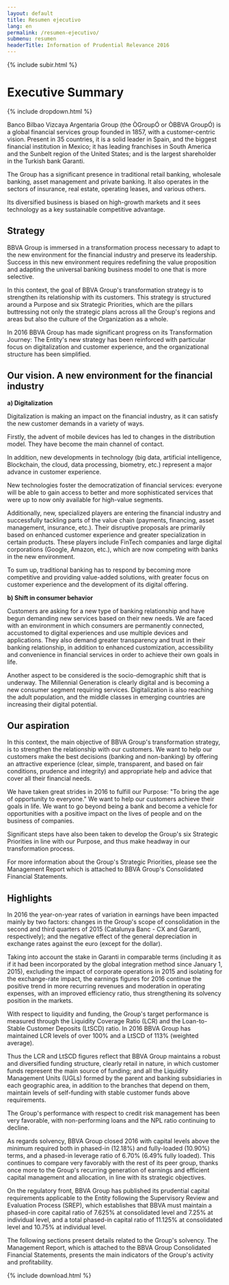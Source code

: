 ```yaml
---
layout: default
title: Resumen ejecutivo
lang: en
permalink: /resumen-ejecutivo/
submenu: resumen
headerTitle: Information of Prudential Relevance 2016
---
```


{% include subir.html %}


# Executive Summary

{% include dropdown.html %}


Banco Bilbao Vizcaya Argentaria Group (the ÒGroupÓ or ÒBBVA GroupÓ) is a global financial services group founded in 1857, with a customer-centric vision. Present in 35 countries, it is a solid leader in Spain, and the biggest financial institution in Mexico; it has leading franchises in South America and the Sunbelt region of the United States; and is the largest shareholder in the Turkish bank Garanti.  

The Group has a significant presence in traditional retail banking, wholesale banking, asset management and private banking. It also operates in the sectors of insurance, real estate, operating leases, and various others. 

Its diversified business is biased on high-growth markets and it sees technology as a key sustainable competitive advantage. 

## Strategy  

BBVA Group is immersed in a transformation process necessary to adapt to the new environment for the financial industry and preserve its leadership. Success in this new environment requires redefining the value proposition and adapting the universal banking business model to one that is more selective. 

In this context, the goal of BBVA Group's transformation strategy is to strengthen its relationship with its customers. This strategy is structured around a Purpose and six Strategic Priorities, which are the pillars buttressing not only the strategic plans across all the Group's regions and areas but also the culture of the Organization as a whole. 

In 2016 BBVA Group has made significant progress on its Transformation Journey: The Entity's new strategy has been reinforced with particular focus on digitalization and customer experience, and the organizational structure has been simplified. 

## Our vision. A new environment for the financial industry

**a) Digitalization**

Digitalization is making an impact on the financial industry, as it can satisfy the new customer demands in a variety of ways. 

Firstly, the advent of mobile devices has led to changes in the distribution model. They have become the main channel of contact. 

In addition, new developments in technology (big data, artificial intelligence, Blockchain, the cloud, data processing, biometry, etc.) represent a major advance in customer experience. 

New technologies foster the democratization of financial services: everyone will be able to gain access to better and more sophisticated services that were up to now only available for high-value segments. 

Additionally, new, specialized players are entering the financial industry and successfully tackling parts of the value chain (payments, financing, asset management, insurance, etc.). Their disruptive proposals are primarily based on enhanced customer experience and greater specialization in certain products. These players include FinTech companies and large digital corporations (Google, Amazon, etc.), which are now competing with banks in the new environment. 

To sum up, traditional banking has to respond by becoming more competitive and providing value-added solutions, with greater focus on customer experience and the development of its digital offering. 

**b) Shift in consumer behavior**

Customers are asking for a new type of banking relationship and have begun demanding new services based on their new needs. We are faced with an environment in which consumers are permanently connected, accustomed to digital experiences and use multiple devices and applications. They also demand greater transparency and trust in their banking relationship, in addition to enhanced customization, accessibility and convenience in financial services in order to achieve their own goals in life. 

Another aspect to be considered is the socio-demographic shift that is underway. The Millennial Generation is clearly digital and is becoming a new consumer segment requiring services. Digitalization is also reaching the adult population, and the middle classes in emerging countries are increasing their digital potential. 

## Our aspiration 

In this context, the main objective of BBVA Group's transformation strategy, is to strengthen the relationship with our customers. We want to help our customers make the best decisions (banking and non-banking) by offering an attractive experience (clear, simple, transparent, and based on fair conditions, prudence and integrity) and appropriate help and advice that cover all their financial needs. 

We have taken great strides in 2016 to fulfill our Purpose: "To bring the age of opportunity to everyone." We want to help our customers achieve their goals in life. We want to go beyond being a bank and become a vehicle for opportunities with a positive impact on the lives of people and on the business of companies. 

Significant steps have also been taken to develop the Group's six Strategic Priorities in line with our Purpose, and thus make headway in our transformation process. 

For more information about the Group's Strategic Priorities, please see the Management Report which is attached to BBVA Group's Consolidated Financial Statements. 

## Highlights 

In 2016 the year-on-year rates of variation in earnings have been impacted mainly by two factors: changes in the Group's scope of consolidation in the second and third quarters of 2015 (Catalunya Banc - CX and Garanti, respectively); and the negative effect of the general depreciation in exchange rates against the euro (except for the dollar). 

Taking into account the stake in Garanti in comparable terms (including it as if it had been incorporated by the global integration method since January 1, 2015), excluding the impact of corporate operations in 2015 and isolating for the exchange-rate impact, the earnings figures for 2016 continue the positive trend in more recurring revenues and moderation in operating expenses, with an improved efficiency ratio, thus strengthening its solvency position in the markets. 

With respect to liquidity and funding, the Group's target performance is measured through the Liquidity Coverage Ratio (LCR) and the Loan-to-Stable Customer Deposits (LtSCD) ratio. In 2016 BBVA Group has maintained LCR levels of over 100% and a LtSCD of 113% (weighted average). 

Thus the LCR and LtSCD figures reflect that BBVA Group maintains a robust and diversified funding structure, clearly retail in nature, in which customer funds represent the main source of funding; and all the Liquidity Management Units (UGLs) formed by the parent and banking subsidiaries in each geographic area, in addition to the branches that depend on them, maintain levels of self-funding with stable customer funds above requirements. 

The Group's performance with respect to credit risk management has been very favorable, with non-performing loans and the NPL ratio continuing to decline. 

As regards solvency, BBVA Group closed 2016 with capital levels above the minimum required both in phased-in (12.18%) and fully-loaded (10.90%) terms, and a phased-in leverage ratio of 6.70% (6.49% fully loaded). This continues to compare very favorably with the rest of its peer group, thanks once more to the Group's recurring generation of earnings and efficient capital management and allocation, in line with its strategic objectives. 

On the regulatory front, BBVA Group has published its prudential capital requirements applicable to the Entity following the Supervisory Review and Evaluation Process (SREP), which establishes that BBVA must maintain a phased-in core capital ratio of 7.625% at consolidated level and 7.25% at individual level, and a total phased-in capital ratio of 11.125% at consolidated level and 10.75% at individual level. 

The following sections present details related to the Group's solvency. The Management Report, which is attached to the BBVA Group Consolidated Financial Statements, presents the main indicators of the Group's activity and profitability. 


{% include download.html %}